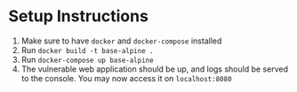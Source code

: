 # Setup Instructions

1. Make sure to have `docker` and `docker-compose` installed
1. Run `docker build -t base-alpine .`
1. Run `docker-compose up base-alpine`
1. The vulnerable web application should be up, and logs should be served to the console. You may now access it on `localhost:8080`
